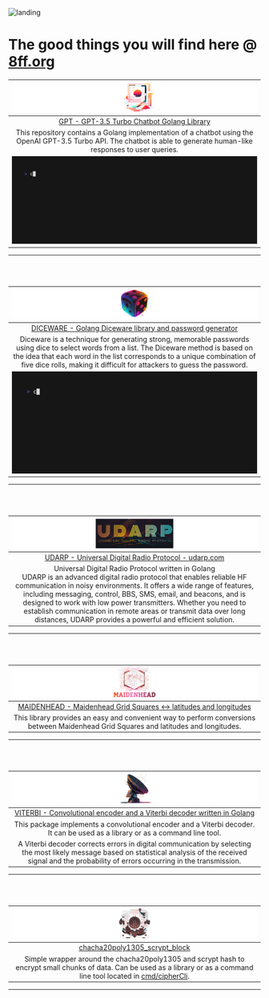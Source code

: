 ![landing](https://user-images.githubusercontent.com/96321026/208686753-04fae28b-d3f0-45ab-8d15-6a65a9aafcff.png)

# The good things you will find here @ [8ff.org](https://8ff.org)

| ![logo](https://github.com/8ff/gpt/blob/main/media/logo_small.svg) |
| :---: |
| [GPT - GPT-3.5 Turbo Chatbot Golang Library](https://github.com/8ff/gpt) |
| This repository contains a Golang implementation of a chatbot using the OpenAI GPT-3.5 Turbo API. The chatbot is able to generate human-like responses to user queries. |
| ![example](https://github.com/8ff/gpt/blob/main/media/chat.gif) |
---------------------------------------
<br><br>

| ![logo](https://github.com/8ff/diceware/blob/main/media/logo_small.svg) |
| :---: |
|[DICEWARE - Golang Diceware library and password generator](https://github.com/8ff/diceware) |
| Diceware is a technique for generating strong, memorable passwords using dice to select words from a list. The Diceware method is based on the idea that each word in the list corresponds to a unique combination of five dice rolls, making it difficult for attackers to guess the password. |
| ![example](https://github.com/8ff/diceware/blob/main/media/pwgen.gif) |
---------------------------------------
<br><br>

| ![logo](https://github.com/8ff/udarp/blob/main/media/logo_small.svg) |
| :---: |
| [UDARP - Universal Digital Radio Protocol - udarp.com](https://udarp.com) |
| Universal Digital Radio Protocol written in Golang<br>UDARP is an advanced digital radio protocol that enables reliable HF communication in noisy environments. It offers a wide range of features, including messaging, control, BBS, SMS, email, and beacons, and is designed to work with low power transmitters. Whether you need to establish communication in remote areas or transmit data over long distances, UDARP provides a powerful and efficient solution. |
---------------------------------------
<br><br>

| ![logo](https://github.com/8ff/maidenhead/blob/main/media/logo_small.svg) |
| :---: |
| [MAIDENHEAD - Maidenhead Grid Squares <-> latitudes and longitudes](https://github.com/8ff/maidenhead) |
| This library provides an easy and convenient way to perform conversions between Maidenhead Grid Squares and latitudes and longitudes. |
---------------------------------------
<br><br>

| ![logo](https://github.com/8ff/viterbi/blob/main/media/logo_small.svg) |
| :---: |
| [VITERBI - Convolutional encoder and a Viterbi decoder written in Golang](https://github.com/8ff/viterbi) |
| This package implements a convolutional encoder and a Viterbi decoder. It can be used as a library or as a command line tool.
A Viterbi decoder corrects errors in digital communication by selecting the most likely message based on statistical analysis of the received signal and the probability of errors occurring in the transmission. |
---------------------------------------
<br><br>

| ![logo](https://github.com/8ff/chacha20poly1305_scrypt_block/blob/main/media/logo_small.svg) |
| :---: |
| [chacha20poly1305_scrypt_block](https://github.com/8ff/chacha20poly1305_scrypt_block) |
| Simple wrapper around the chacha20poly1305 and scrypt hash to encrypt small chunks of data. Can be used as a library or as a command line tool located in [cmd/cipherCli](cmd/cipherCli). |
---------------------------------------

